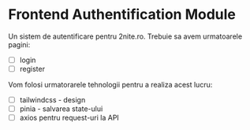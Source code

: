 # Frontend Authentification Module

Un sistem de autentificare pentru 2nite.ro. Trebuie sa avem urmatoarele pagini:

- [ ] login
- [ ] register

Vom folosi urmatorarele tehnologii pentru a realiza acest lucru:

- [ ] tailwindcss - design
- [ ] pinia - salvarea state-ului
- [ ] axios pentru request-uri la API
